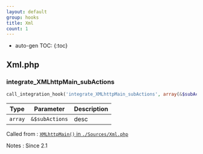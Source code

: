```yaml
---
layout: default
group: hooks
title: Xml
count: 1
---
```

* auto-gen TOC:
{:toc}

## Xml.php
### integrate_XMLhttpMain_subActions

```php
call_integration_hook('integrate_XMLhttpMain_subActions', array(&$subActions))
```

Type|Parameter|Description
---|---|---
`array`|`&$subActions`|desc

Called from
: [`XMLhttpMain()` in `./Sources/Xml.php`](../docs/xml.html#xmlhttpmain)

Notes
: Since 2.1

